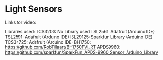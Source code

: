 # Light Sensors

Links for video: 

Libraries used:
TCS3200: No Library used
TSL2561: Adafruit (Arduino IDE)
TSL2591: Adafruit (Arduino IDE)
ISL29125: Sparkfun Library (Arduino IDE)
TCS34725: Adafruit (Arduino IDE)
BH1750: https://github.com/RobTillaart/BH1750FVI_RT
APDS9960: https://github.com/sparkfun/SparkFun_APDS-9960_Sensor_Arduino_Library
